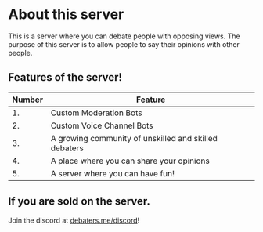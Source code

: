 # About this server
This is a server where you can debate people with opposing views. The purpose of this server is to allow people to say their opinions with other people.
## Features of the server!
| Number | Feature |
| ------ | ------- |
| 1. | Custom Moderation Bots |
| 2. | Custom Voice Channel Bots |
| 3. | A growing community of unskilled and skilled debaters |
| 4. | A place where you can share your opinions |
| 5. | A server where you can have fun! |

## If you are sold on the server.
Join the discord at [debaters.me/discord](/discord)!